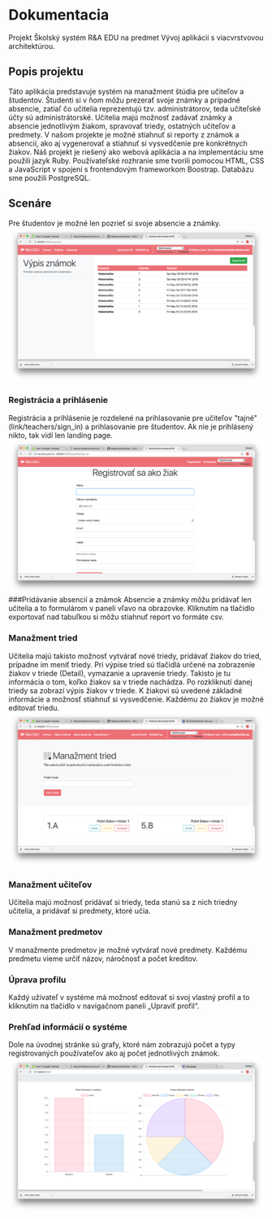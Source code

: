 # Dokumentacia
Projekt Školský systém R&A EDU na predmet Vývoj aplikácií s viacvrstvovou architektúrou. 
##	Popis projektu
Táto aplikácia predstavuje systém na manažment štúdia pre učiteľov a študentov. Študenti si v ňom môžu prezerať svoje známky a prípadné absencie, zatiaľ čo učitelia reprezentujú tzv. administrátorov, teda učiteľské účty sú administrátorské. 
Učitelia majú možnosť zadávať známky a absencie jednotlivým žiakom, spravovať triedy, ostatných učiteľov a predmety. 
V našom projekte je možné stiahnuť si reporty z známok a absencií, ako aj vygenerovať a stiahnuť si vysvedčenie pre konkrétnych žiakov. 
Náš projekt je riešený ako webová aplikácia a na implementáciu sme použili jazyk Ruby. Používateľské rozhranie sme tvorili pomocou HTML, CSS a JavaScript v spojení s frontendovým frameworkom Boostrap. Databázu sme použili PostgreSQL.

##	Scenáre
Pre študentov je možné len pozrieť si svoje absencie a známky.
![Student](/app/assets/images/ziak.png)
###	Registrácia a prihlásenie
Registrácia a prihlásenie je rozdelené na prihlasovanie pre učiteľov "tajné" (link/teachers/sign_in) a prihlasovanie pre študentov. Ak nie je prihlásený nikto, tak vidí len landing page. 
![Student_reg](/app/assets/images/reg.png)
###Pridávanie absencií a známok
Absencie a známky môžu pridávať len učitelia a to formulárom v paneli vľavo na obrazovke. Kliknutím na tlačidlo exportovať nad tabuľkou si môžu stiahnuť report vo formáte csv. 

###	Manažment tried
Učitelia majú takisto možnosť vytvárať nové triedy, pridávať žiakov do tried, prípadne im meniť triedy. Pri výpise tried sú tlačidlá určené na zobrazenie žiakov v triede (Detail), vymazanie a upravenie triedy. Takisto je tu informácia o tom, koľko žiakov sa v triede nachádza. 
Po rozkliknutí danej triedy sa zobrazí výpis žiakov v triede. K žiakovi sú uvedené základné informácie a možnosť stiahnuť si vysvedčenie. Každému zo žiakov je možné editovať triedu.
![man_tried](/app/assets/images/man_tried.png)
###	Manažment učiteľov
Učitelia majú možnosť pridávať si triedy, teda stanú sa z nich triedny učitelia, a pridávať si predmety, ktoré učia. 

###	Manažment predmetov
V manažmente predmetov je možné vytvárať nové predmety. Každému predmetu vieme určiť názov, náročnosť a počet kreditov. 

###	Úprava profilu
Každý užívateľ v systéme má možnosť editovať si svoj vlastný profil a to kliknutím na tlačidlo v navigačnom paneli „Upraviť profil“.

###	Prehľad informácií o systéme
Dole na úvodnej stránke sú grafy, ktoré nám zobrazujú počet a typy registrovaných používateľov ako aj počet jednotlivých známok.
![grafy](/app/assets/images/grafy.png)